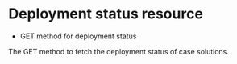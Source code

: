 # Deployment status resource

- GET method for deployment status

The GET method to fetch the deployment status of case solutions.
